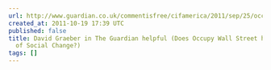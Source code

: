 ```yaml
---
url: http://www.guardian.co.uk/commentisfree/cifamerica/2011/sep/25/occupy-wall-street-protest?fb=optOut
created_at: 2011-10-19 17:39 UTC
published: false
title: David Graeber in The Guardian helpful (Does Occupy Wall Street have a Theory
  of Social Change?)
tags: []
---
```



